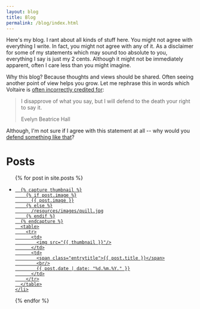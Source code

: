 ```yaml
---
layout: blog
title: Blog
permalink: /blog/index.html
---
```




Here's my blog.
I rant about all kinds of stuff here.
You might not agree with everything I write.
In fact, you might not agree with any of it.
As a disclaimer for some of my statements which may sound too absolute to you,
everything I say is just my 2 cents.
Although it might not be immediately apparent,
often I care less than you might imagine.

Why this blog? Because thoughts and views should be shared.
Often seeing another point of view helps you grow.
Let me rephrase this in words which Voltaire is
[often incorrectly credited for](http://en.wikipedia.org/wiki/Evelyn_Beatrice_Hall):

> I disapprove of what you say, but I will defend to the death your right to say it.
> 
> Evelyn Beatrice Hall

Although, I'm not sure if I agree with this statement at all -- why would you [defend
something like that](/2012/11/25/freespeech.html)?


<h1>Posts</h1>

<ul class="entries">
  {% for post in site.posts %}
  <a href="{{ post.url }}">
    <li>

      {% capture thumbnail %}
        {% if post.image %}
          {{ post.image }}
        {% else %}
          /resources/images/quill.jpg
        {% endif %}
      {% endcapture %}
      <table>
        <tr>
          <td>
            <img src="{{ thumbnail }}"/>
          </td>
          <td>
            <span class="entrytitle">{{ post.title }}</span>
            <br/>
            {{ post.date | date: "%d.%m.%Y." }}
          </td>
        </tr>
      </table>
    </li>
  </a>
  {% endfor %}
</ul>







